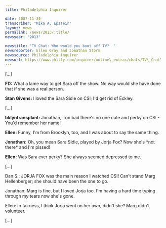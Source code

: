 ```yaml
---
title: Philadelphia Inquirer

date: 2007-11-30
transcriber: "Mika A. Epstein"
layout: news
permalink: /news/2013/:title/
newsyear: "2013"

newstitle: "TV Chat: Who would you boot off TV?  "
newsreporter: Ellen Gray and Jonathan Storm
newssource: Philadelphia Inquirer
newsurl: https://www.philly.com/inquirer/online\_extras/chats/TV\_Chat\_Who\_would\_you\_boot\_off\_TV.html
---
```


[...]

**FD:** What a lame way to get Sara off the show. No way would she have done that if she was a real person.

**Stan Givens:** I loved the Sara Sidle on CSI; I'd get rid of Eckley.

[...]

**bklyntransplant:** Jonathan, Too bad there's no one cute and perky on CSI - You'd remember her name!

**Ellen:** Funny, I'm from Brooklyn, too, and I was about to say the same thing.

**Jonathan:** Oh, you mean Sara Sidle, played by Jorja Fox? Now she's \*not there\* and I'm pissed!

**Ellen:** Was Sara ever perky? She always seemed depressed to me.

[...]

Dan S.: JORJA FOX was the main reason I watched CSI! Can't stand Marg Hellenberger; she should have been the one to go.

Jonathan: Marg is fine, but I loved Jorja too. I'm having a hard time typing through my tears now she's gone.

Ellen: In fairness, I think Jorja went on her own, didn't she? Marg didn't volunteer.

[...]
